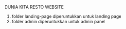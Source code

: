 DUNIA KITA RESTO WEBSITE

1.  folder landing-page diperuntukkan untuk landing page
2.  folder admin diperuntukkan untuk admin panel
